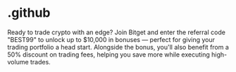 # .github
Ready to trade crypto with an edge? Join Bitget and enter the referral code "BEST99" to unlock up to $10,000 in bonuses — perfect for giving your trading portfolio a head start. Alongside the bonus, you'll also benefit from a 50% discount on trading fees, helping you save more while executing high-volume trades.
